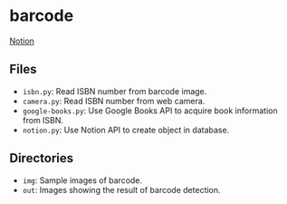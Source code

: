 # barcode

[Notion](https://www.notion.so/naos0919/a878e3220f7247699aabd8bc270e8c64?pvs=4)

## Files
- `isbn.py`: Read ISBN number from barcode image.
- `camera.py`: Read ISBN number from web camera.
- `google-books.py`: Use Google Books API to acquire book information from ISBN.
- `notion.py`: Use Notion API to create object in database.

## Directories
- `img`: Sample images of barcode.
- `out`: Images showing the result of barcode detection.